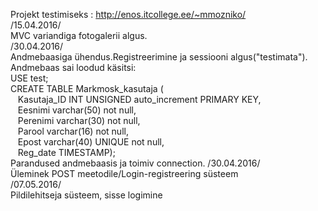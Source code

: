 Projekt testimiseks : <a style='color blue;' href=http://enos.itcollege.ee/~mmozniko/index.php>http://enos.itcollege.ee/~mmozniko/</a><br />
/15.04.2016/<br />
MVC variandiga fotogalerii algus.<br />
/30.04.2016/<br />
Andmebaasiga ühendus.Registreerimine ja sessiooni algus("testimata").<br />
Andmebaas sai loodud käsitsi:<br />
USE test;<br />
CREATE TABLE Markmosk_kasutaja (<br />
&nbsp;&nbsp;&nbsp;Kasutaja_ID INT UNSIGNED auto_increment PRIMARY KEY,<br />
&nbsp;&nbsp;&nbsp;Eesnimi varchar(50) not null,<br />
&nbsp;&nbsp;&nbsp;Perenimi varchar(30) not null, <br />
&nbsp;&nbsp;&nbsp;Parool varchar(16) not null, <br />
&nbsp;&nbsp;&nbsp;Epost varchar(40) UNIQUE not null,<br />
&nbsp;&nbsp;&nbsp;Reg_date TIMESTAMP);<br />
Parandused andmebaasis ja toimiv connection. 
/30.04.2016/<br />
Üleminek POST meetodile/Login-registreering süsteem<br />
/07.05.2016/<br />
Pildilehitseja süsteem, sisse logimine<br />